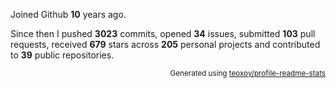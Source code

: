 Joined Github **10** years ago.

Since then I pushed **3023** commits, opened **34** issues, submitted **103** pull requests, received **679** stars across **205** personal projects and contributed to **39** public repositories.

<p align="right"><sub>Generated using <a href="https://github.com/marketplace/actions/profile-readme-stats">teoxoy/profile-readme-stats</a></sub></p>
